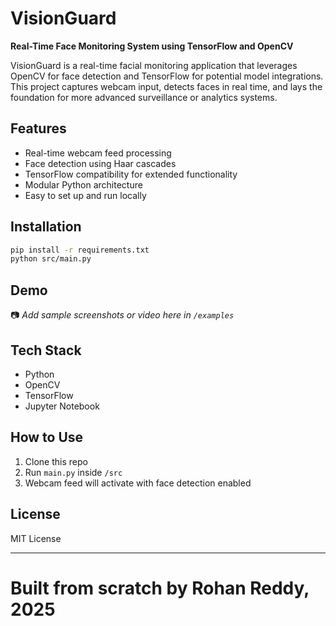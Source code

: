 # VisionGuard

**Real-Time Face Monitoring System using TensorFlow and OpenCV**

VisionGuard is a real-time facial monitoring application that leverages OpenCV for face detection and TensorFlow for potential model integrations. This project captures webcam input, detects faces in real time, and lays the foundation for more advanced surveillance or analytics systems.

## Features

- Real-time webcam feed processing
- Face detection using Haar cascades
- TensorFlow compatibility for extended functionality
- Modular Python architecture
- Easy to set up and run locally

## Installation

```bash
pip install -r requirements.txt
python src/main.py
```

## Demo

📷 *Add sample screenshots or video here in `/examples`*

## Tech Stack

- Python
- OpenCV
- TensorFlow
- Jupyter Notebook

## How to Use

1. Clone this repo
2. Run `main.py` inside `/src`
3. Webcam feed will activate with face detection enabled

## License

MIT License

---

# Built from scratch by Rohan Reddy, 2025

